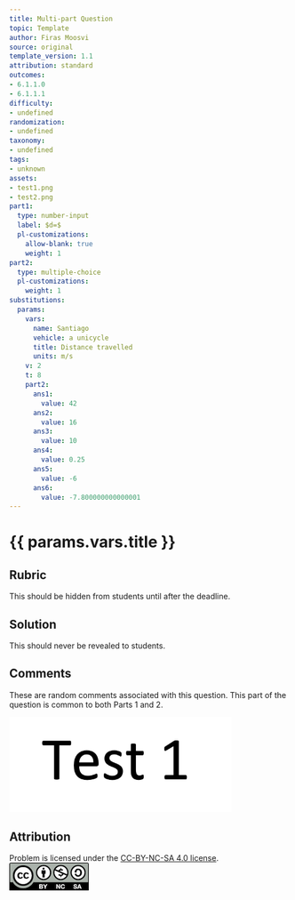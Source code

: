 ```yaml
---
title: Multi-part Question
topic: Template
author: Firas Moosvi
source: original
template_version: 1.1
attribution: standard
outcomes:
- 6.1.1.0
- 6.1.1.1
difficulty:
- undefined
randomization:
- undefined
taxonomy:
- undefined
tags:
- unknown
assets:
- test1.png
- test2.png
part1:
  type: number-input
  label: $d=$
  pl-customizations:
    allow-blank: true
    weight: 1
part2:
  type: multiple-choice
  pl-customizations:
    weight: 1
substitutions:
  params:
    vars:
      name: Santiago
      vehicle: a unicycle
      title: Distance travelled
      units: m/s
    v: 2
    t: 8
    part2:
      ans1:
        value: 42
      ans2:
        value: 16
      ans3:
        value: 10
      ans4:
        value: 0.25
      ans5:
        value: -6
      ans6:
        value: -7.800000000000001
---
```

# {{ params.vars.title }}
## Rubric

This should be hidden from students until after the deadline.
## Solution

This should never be revealed to students.
## Comments

These are random comments associated with this question.
This part of the question is common to both Parts 1 and 2.

<img src="test1.png" width=400>

## Attribution

Problem is licensed under the [CC-BY-NC-SA 4.0 license](https://creativecommons.org/licenses/by-nc-sa/4.0/).
![The Creative Commons 4.0 license requiring attribution-BY, non-commercial-NC, and share-alike-SA license.](https://raw.githubusercontent.com/firasm/bits/master/by-nc-sa.png)